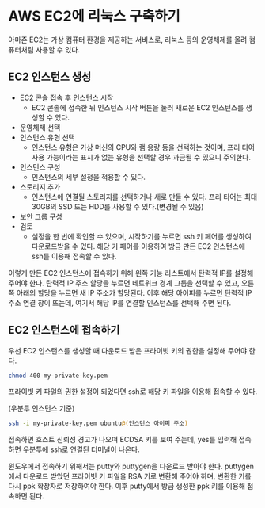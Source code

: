 # AWS EC2에 리눅스 구축하기

아마존 EC2는 가상 컴퓨터 환경을 제공하는 서비스로, 리눅스 등의 운영체제를 올려 컴퓨터처럼 사용할 수 있다.

## EC2 인스턴스 생성

- EC2 콘솔 접속 후 인스턴스 시작
  - EC2 콘솔에 접속한 뒤 인스턴스 시작 버튼을 눌러 새로운 EC2 인스턴스를 생성할 수 있다.
- 운영체제 선택
- 인스턴스 유형 선택
  - 인스턴스 유형은 가상 머신의 CPU와 램 용량 등을 선택하는 것이며, 프리 티어 사용 가능이라는 표시가 없는 유형을 선택할 경우 과금될 수 있으니 주의한다.
- 인스턴스 구성
  - 인스턴스의 세부 설정을 적용할 수 있다.
- 스토리지 추가
  - 인스턴스에 연결될 스토리지를 선택하거나 새로 만들 수 있다. 프리 티어는 최대 30GB의 SSD 또는 HDD를 사용할 수 있다.(변경될 수 있음)
- 보안 그룹 구성
- 검토
  - 설정을 한 번에 확인할 수 있으며, 시작하기를 누르면 ssh 키 페어를 생성하여 다운로드받을 수 있다. 해당 키 페어를 이용하여 방금 만든 EC2 인스턴스에 ssh를 이용해 접속할 수 있다.

이렇게 만든 EC2 인스턴스에 접속하기 위해 왼쪽 기능 리스트에서 탄력적 IP를 설정해 주어야 한다. 탄력적 IP 주소 할당을 누르면 네트워크 경계 그룹을 선택할 수 있고, 오른쪽 아래의 할당을 누르면 새 IP 주소가 할당된다. 이후 해당 아이피를 누르면 탄력적 IP 주소 연결 창이 뜨는데, 여기서 해당 IP를 연결할 인스턴스를 선택해 주면 된다.

## EC2 인스턴스에 접속하기

우선 EC2 인스턴스를 생성할 때 다운로드 받은 프라이빗 키의 권한을 설정해 주어야 한다.

```bash
chmod 400 my-private-key.pem
```

프라이빗 키 파일의 권한 설정이 되었다면 ssh로 해당 키 파일을 이용해 접속할 수 있다.

(우분투 인스턴스 기준)

```bash
ssh -i my-private-key.pem ubuntu@(인스턴스 아이피 주소)
```

접속하면 호스트 신뢰성 경고가 나오며 ECDSA 키를 보여 주는데, yes를 입력해 접속하면 우분투에 ssh로 연결된 터미널이 나온다.

윈도우에서 접속하기 위해서는 putty와 puttygen을 다운로드 받아야 한다. puttygen에서 다운로드 받았던 프라이빗 키 파일을 RSA 키로 변환해 주어야 하며, 변환한 키를 다시 ppk 확장자로 저장하여야 한다. 이후 putty에서 방금 생성한 ppk 키를 이용해 접속하면 된다.
